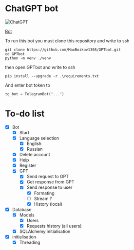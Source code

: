 # ChatGPT bot
![ChatGPT](https://user-images.githubusercontent.com/7910769/227876683-fc4b9c8c-61da-44d0-8f9a-1397e4f4e904.png)

[Bot](https://t.me/GPT_YandLms_bot)

To run this bot you must clone this repository and write to ssh
```shell
git clone https://github.com/MaxBoikov1308/GPTbot.git
cd GPTbot
python -m venv ./venv
```
then open GPTbot and write to ssh
```shell
pip install --upgrade -r .\requirements.txt
```

And enter bot token to
```python
tg_bot = TelegramBot("...")
```


# To-do list 
- [x] Bot
  - [x] Start
  - [x] Language selection
    - [x] English
    - [x] Russian
  - [x] Delete account
  - [x] Help
  - [x] Register
  - [x] GPT
    - [X] Send request to GPT
    - [x] Get response from GPT
    - [x] Send response to user
      - [x] Formating
      - [ ] Stream ?
      - [x] History (local)
- [x] Database
  - [x] Models
    - [x] Users
    - [x] Requests history (all users)
  - [x] SQLAlchemy initialisation
- [x] initialisation
  - [x] Threading